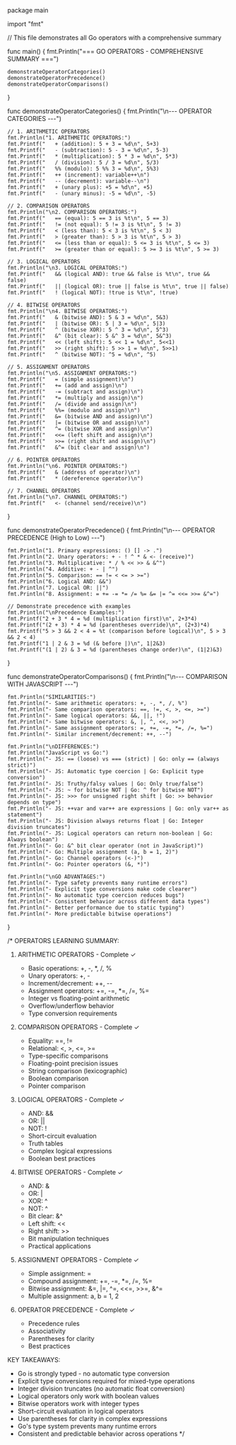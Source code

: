 package main

import "fmt"

// This file demonstrates all Go operators with a comprehensive summary

func main() {
	fmt.Println("=== GO OPERATORS - COMPREHENSIVE SUMMARY ===")
	
	demonstrateOperatorCategories()
	demonstrateOperatorPrecedence()
	demonstrateOperatorComparisons()
}

func demonstrateOperatorCategories() {
	fmt.Println("\n--- OPERATOR CATEGORIES ---")
	
	// 1. ARITHMETIC OPERATORS
	fmt.Println("1. ARITHMETIC OPERATORS:")
	fmt.Printf("   + (addition): 5 + 3 = %d\n", 5+3)
	fmt.Printf("   - (subtraction): 5 - 3 = %d\n", 5-3)
	fmt.Printf("   * (multiplication): 5 * 3 = %d\n", 5*3)
	fmt.Printf("   / (division): 5 / 3 = %d\n", 5/3)
	fmt.Printf("   %% (modulo): 5 %% 3 = %d\n", 5%3)
	fmt.Printf("   ++ (increment): variable++\n")
	fmt.Printf("   -- (decrement): variable--\n")
	fmt.Printf("   + (unary plus): +5 = %d\n", +5)
	fmt.Printf("   - (unary minus): -5 = %d\n", -5)
	
	// 2. COMPARISON OPERATORS
	fmt.Println("\n2. COMPARISON OPERATORS:")
	fmt.Printf("   == (equal): 5 == 3 is %t\n", 5 == 3)
	fmt.Printf("   != (not equal): 5 != 3 is %t\n", 5 != 3)
	fmt.Printf("   < (less than): 5 < 3 is %t\n", 5 < 3)
	fmt.Printf("   > (greater than): 5 > 3 is %t\n", 5 > 3)
	fmt.Printf("   <= (less than or equal): 5 <= 3 is %t\n", 5 <= 3)
	fmt.Printf("   >= (greater than or equal): 5 >= 3 is %t\n", 5 >= 3)
	
	// 3. LOGICAL OPERATORS
	fmt.Println("\n3. LOGICAL OPERATORS:")
	fmt.Printf("   && (logical AND): true && false is %t\n", true && false)
	fmt.Printf("   || (logical OR): true || false is %t\n", true || false)
	fmt.Printf("   ! (logical NOT): !true is %t\n", !true)
	
	// 4. BITWISE OPERATORS
	fmt.Println("\n4. BITWISE OPERATORS:")
	fmt.Printf("   & (bitwise AND): 5 & 3 = %d\n", 5&3)
	fmt.Printf("   | (bitwise OR): 5 | 3 = %d\n", 5|3)
	fmt.Printf("   ^ (bitwise XOR): 5 ^ 3 = %d\n", 5^3)
	fmt.Printf("   &^ (bit clear): 5 &^ 3 = %d\n", 5&^3)
	fmt.Printf("   << (left shift): 5 << 1 = %d\n", 5<<1)
	fmt.Printf("   >> (right shift): 5 >> 1 = %d\n", 5>>1)
	fmt.Printf("   ^ (bitwise NOT): ^5 = %d\n", ^5)
	
	// 5. ASSIGNMENT OPERATORS
	fmt.Println("\n5. ASSIGNMENT OPERATORS:")
	fmt.Printf("   = (simple assignment)\n")
	fmt.Printf("   += (add and assign)\n")
	fmt.Printf("   -= (subtract and assign)\n")
	fmt.Printf("   *= (multiply and assign)\n")
	fmt.Printf("   /= (divide and assign)\n")
	fmt.Printf("   %%= (modulo and assign)\n")
	fmt.Printf("   &= (bitwise AND and assign)\n")
	fmt.Printf("   |= (bitwise OR and assign)\n")
	fmt.Printf("   ^= (bitwise XOR and assign)\n")
	fmt.Printf("   <<= (left shift and assign)\n")
	fmt.Printf("   >>= (right shift and assign)\n")
	fmt.Printf("   &^= (bit clear and assign)\n")
	
	// 6. POINTER OPERATORS
	fmt.Println("\n6. POINTER OPERATORS:")
	fmt.Printf("   & (address of operator)\n")
	fmt.Printf("   * (dereference operator)\n")
	
	// 7. CHANNEL OPERATORS
	fmt.Println("\n7. CHANNEL OPERATORS:")
	fmt.Printf("   <- (channel send/receive)\n")
}

func demonstrateOperatorPrecedence() {
	fmt.Println("\n--- OPERATOR PRECEDENCE (High to Low) ---")
	
	fmt.Println("1. Primary expressions: () [] -> .")
	fmt.Println("2. Unary operators: + - ! ^ * & <- (receive)")
	fmt.Println("3. Multiplicative: * / % << >> & &^")
	fmt.Println("4. Additive: + - | ^")
	fmt.Println("5. Comparison: == != < <= > >=")
	fmt.Println("6. Logical AND: &&")
	fmt.Println("7. Logical OR: ||")
	fmt.Println("8. Assignment: = += -= *= /= %= &= |= ^= <<= >>= &^=")
	
	// Demonstrate precedence with examples
	fmt.Println("\nPrecedence Examples:")
	fmt.Printf("2 + 3 * 4 = %d (multiplication first)\n", 2+3*4)
	fmt.Printf("(2 + 3) * 4 = %d (parentheses override)\n", (2+3)*4)
	fmt.Printf("5 > 3 && 2 < 4 = %t (comparison before logical)\n", 5 > 3 && 2 < 4)
	fmt.Printf("1 | 2 & 3 = %d (& before |)\n", 1|2&3)
	fmt.Printf("(1 | 2) & 3 = %d (parentheses change order)\n", (1|2)&3)
}

func demonstrateOperatorComparisons() {
	fmt.Println("\n--- COMPARISON WITH JAVASCRIPT ---")
	
	fmt.Println("SIMILARITIES:")
	fmt.Println("- Same arithmetic operators: +, -, *, /, %")
	fmt.Println("- Same comparison operators: ==, !=, <, >, <=, >=")
	fmt.Println("- Same logical operators: &&, ||, !")
	fmt.Println("- Same bitwise operators: &, |, ^, <<, >>")
	fmt.Println("- Same assignment operators: =, +=, -=, *=, /=, %=")
	fmt.Println("- Similar increment/decrement: ++, --")
	
	fmt.Println("\nDIFFERENCES:")
	fmt.Println("JavaScript vs Go:")
	fmt.Println("- JS: == (loose) vs === (strict) | Go: only == (always strict)")
	fmt.Println("- JS: Automatic type coercion | Go: Explicit type conversion")
	fmt.Println("- JS: Truthy/falsy values | Go: Only true/false")
	fmt.Println("- JS: ~ for bitwise NOT | Go: ^ for bitwise NOT")
	fmt.Println("- JS: >>> for unsigned right shift | Go: >> behavior depends on type")
	fmt.Println("- JS: ++var and var++ are expressions | Go: only var++ as statement")
	fmt.Println("- JS: Division always returns float | Go: Integer division truncates")
	fmt.Println("- JS: Logical operators can return non-boolean | Go: Always boolean")
	fmt.Println("- Go: &^ bit clear operator (not in JavaScript)")
	fmt.Println("- Go: Multiple assignment (a, b = 1, 2)")
	fmt.Println("- Go: Channel operators (<-)")
	fmt.Println("- Go: Pointer operators (&, *)")
	
	fmt.Println("\nGO ADVANTAGES:")
	fmt.Println("- Type safety prevents many runtime errors")
	fmt.Println("- Explicit type conversions make code clearer")
	fmt.Println("- No automatic type coercion reduces bugs")
	fmt.Println("- Consistent behavior across different data types")
	fmt.Println("- Better performance due to static typing")
	fmt.Println("- More predictable bitwise operations")
}

/*
OPERATORS LEARNING SUMMARY:

1. ARITHMETIC OPERATORS - Complete ✓
   - Basic operations: +, -, *, /, %
   - Unary operators: +, -
   - Increment/decrement: ++, --
   - Assignment operators: +=, -=, *=, /=, %=
   - Integer vs floating-point arithmetic
   - Overflow/underflow behavior
   - Type conversion requirements

2. COMPARISON OPERATORS - Complete ✓
   - Equality: ==, !=
   - Relational: <, >, <=, >=
   - Type-specific comparisons
   - Floating-point precision issues
   - String comparison (lexicographic)
   - Boolean comparison
   - Pointer comparison

3. LOGICAL OPERATORS - Complete ✓
   - AND: &&
   - OR: ||
   - NOT: !
   - Short-circuit evaluation
   - Truth tables
   - Complex logical expressions
   - Boolean best practices

4. BITWISE OPERATORS - Complete ✓
   - AND: &
   - OR: |
   - XOR: ^
   - NOT: ^
   - Bit clear: &^
   - Left shift: <<
   - Right shift: >>
   - Bit manipulation techniques
   - Practical applications

5. ASSIGNMENT OPERATORS - Complete ✓
   - Simple assignment: =
   - Compound assignment: +=, -=, *=, /=, %=
   - Bitwise assignment: &=, |=, ^=, <<=, >>=, &^=
   - Multiple assignment: a, b = 1, 2

6. OPERATOR PRECEDENCE - Complete ✓
   - Precedence rules
   - Associativity
   - Parentheses for clarity
   - Best practices

KEY TAKEAWAYS:
- Go is strongly typed - no automatic type conversion
- Explicit type conversions required for mixed-type operations
- Integer division truncates (no automatic float conversion)
- Logical operators only work with boolean values
- Bitwise operators work with integer types
- Short-circuit evaluation in logical operators
- Use parentheses for clarity in complex expressions
- Go's type system prevents many runtime errors
- Consistent and predictable behavior across operations
*/
